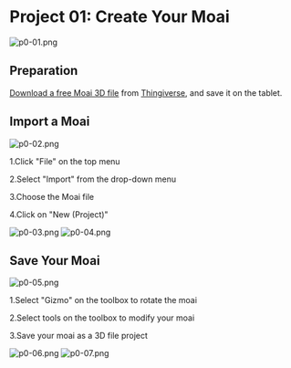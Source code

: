 # Project 01: Create Your Moai

![p0-01.png](images/P0-01.jpg)

## Preparation

[Download a free Moai 3D file](https://www.thingiverse.com/thing:144668) from [Thingiverse](https://www.thingiverse.com/), and save it on the tablet.

## Import a Moai

![p0-02.png](images/P0-02.jpg)

1.Click "File" on the top menu

2.Select "Import" from the drop-down menu

3.Choose the Moai file

4.Click on "New (Project)"

![p0-03.png](images/P0-03.jpg)
![p0-04.png](images/P0-04.jpg)

## Save Your Moai

![p0-05.png](images/P0-05.jpg)

1.Select "Gizmo" on the toolbox to rotate the moai 

2.Select tools on the toolbox to modify your moai

3.Save your moai as a 3D file project

![p0-06.png](images/P0-06.jpg)
![p0-07.png](images/P0-07.jpg)
